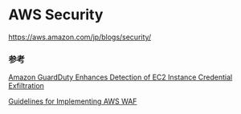 # AWS Security

https://aws.amazon.com/jp/blogs/security/

### 参考

[Amazon GuardDuty Enhances Detection of EC2 Instance Credential Exfiltration](https://aws.amazon.com/jp/blogs/aws/amazon-guardduty-enhances-detection-of-ec2-instance-credential-exfiltration/)

[Guidelines for Implementing AWS WAF](https://d1.awsstatic.com/whitepapers/guidelines-implementing-aws-waf.pdf)
